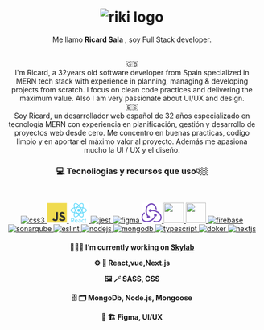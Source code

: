 
<h1 align="center">
<image src=https://media.giphy.com/media/xAkfDnpGqOwHGOVwkS/giphy.gif?cid=790b7611d73105e9d31ce4a94836df961bd644081003566d&rid=giphy.gif&ct=g alt="riki logo" />
</h1>
<div align="center">
  <p>Me llamo <strong>Ricard Sala </strong>, soy Full Stack developer. </p>
  <br>
  🇬🇧
  <section>
    I'm Ricard, a 32years old software developer from Spain specialized in MERN tech stack with experience in planning, managing & developing projects from scratch. I focus on clean code practices and delivering the maximum value. Also I am very passionate about UI/UX and design.
  </section>
  🇪🇸
  <section>
  Soy Ricard, un desarrollador web español de 32 años especializado en tecnología MERN con experiencia en planificación, gestión y desarrollo de proyectos web desde cero. Me concentro en buenas practicas, codigo limpio y en aportar el máximo valor al proyecto. Además me apasiona mucho la UI / UX y el diseño.
  </section>
  <h3>💻 Tecnoliogias y recursos que uso👇🏼</h3> <br>
  <p>
      <a href="https://www.w3schools.com/css/" rel="nofollow"> 
          <img src="https://camo.githubusercontent.com/6facef9332d68686dcabd5170db214331096b35a9e193edf08fe36cbd06e0457/68747470733a2f2f65787465726e616c2d636f6e74656e742e6475636b6475636b676f2e636f6d2f69752f3f753d687474707325334125324625324663646e312e69636f6e66696e6465722e636f6d2532466461746125324669636f6e732532466c6f676f7479706573253246333225324662616467652d6373732d332d3531322e706e6726663d31266e6f66623d31" alt="css3" width="40" height="40" data-canonical-src="https://external-content.duckduckgo.com/iu/?u=https%3A%2F%2Fcdn1.iconfinder.com%2Fdata%2Ficons%2Flogotypes%2F32%2Fbadge-css-3-512.png&amp;f=1&amp;nofb=1" style="max-width: 100%;">
        </a>
      <a href="https://developer.mozilla.org/en-US/docs/Web/JavaScript" rel="nofollow"> 
          <img src="https://raw.githubusercontent.com/devicons/devicon/master/icons/javascript/javascript-original.svg" alt="javascript" width="40" height="40" style="max-width: 100%;"> 
        </a>
        <a href="https://reactjs.org/" rel="nofollow"> 
          <img src="https://raw.githubusercontent.com/devicons/devicon/master/icons/react/react-original-wordmark.svg" alt="react" width="40" height="40" style="max-width: 100%;"> 
        </a>
        <a href="https://jestjs.io" rel="nofollow"> 
          <img src="https://camo.githubusercontent.com/ce0a32825268b09cd5e0fc7c2a09c587a708491427cb794cade8f1866f7284c6/68747470733a2f2f7777772e766563746f726c6f676f2e7a6f6e652f6c6f676f732f6a6573746a73696f2f6a6573746a73696f2d69636f6e2e737667" alt="jest" width="40" height="40" data-canonical-src="https://www.vectorlogo.zone/logos/jestjsio/jestjsio-icon.svg" style="max-width: 100%;"> 
        </a>
        <a href="https://testing-library.com/" rel="nofollow">
          <img src="https://camo.githubusercontent.com/aa85cea585880ae694b4fe8dde116d092b8907d6351c71fcd76f00f7586fad72/68747470733a2f2f74657374696e672d6c6962726172792e636f6d2f696d672f6f63746f7075732d313238783132382e706e67" alt="figma" width="40" height="40" data-canonical-src="https://testing-library.com/img/octopus-128x128.png" style="max-width: 100%;"> 
        </a>
        <a href="https://redux.js.org" rel="nofollow"> 
          <img src="https://raw.githubusercontent.com/devicons/devicon/master/icons/redux/redux-original.svg" alt="redux" width="40" height="40" style="max-width: 100%;"> 
        </a>
        <a href="https://github.com/rikisala13">
          <img src="https://raw.githubusercontent.com/rahulbanerjee26/githubAboutMeGenerator/main/icons/github.svg" width="40" height="40" style="max-width: 100%;">
        </a>
        <a href="https://git-scm.com/" rel="nofollow">
          <img src="https://raw.githubusercontent.com/rahulbanerjee26/githubAboutMeGenerator/main/icons/git.svg" width="40" height="40" style="max-width: 100%;">
        </a>
    <a href="https://firebase.google.com/" rel="nofollow"> 
    <img src="https://camo.githubusercontent.com/dd4b2422ed3bfc9da88c43d18550375c66f9584327dff7ecc19315ce50b96f07/68747470733a2f2f7777772e766563746f726c6f676f2e7a6f6e652f6c6f676f732f66697265626173652f66697265626173652d69636f6e2e737667" alt="firebase" width="40" height="40" data-canonical-src="https://www.vectorlogo.zone/logos/firebase/firebase-icon.svg" style="max-width: 100%;"> 
   </a>
   <a href="https://www.sonarqube.org/" rel="nofollow"> 
    <img src="https://camo.githubusercontent.com/fb49cddb5175aa716cb3869a43913aa53c68d19a1cef1f137a8b58df1887c087/68747470733a2f2f656e637279707465642d74626e302e677374617469632e636f6d2f696d616765733f713d74626e3a414e64394763514f3079456876766e6c7972676367337548537352426865686a7a68732d5758477465394e7944524d304c7373636d6774784849543476485539423868656d556d6853726326757371703d434155" alt="sonarqube" width="40" height="40" data-canonical-src="https://encrypted-tbn0.gstatic.com/images?q=tbn:ANd9GcQO0yEhvvnlyrgcg3uHSsRBhehjzhs-WXGte9NyDRM0LsscmgtxHIT4vHU9B8hemUmhSrc&amp;usqp=CAU" style="max-width: 100%;"> 
   </a>
    <a href="https://eslint.org/" rel="nofollow"> 
    <img src="https://camo.githubusercontent.com/c8a61aedbf8d0402eb3d0f3b27e29f3e34f93c7e712cc24a3fa967f18bd10506/68747470733a2f2f64333377756272666b69306c36382e636c6f756466726f6e742e6e65742f323034343832636134313334333363383063643134666533363965323138316464393761326134302f30393265322f6173736574732f696d672f6c6f676f2e737667" alt="eslint" width="40" height="40" data-canonical-src="https://d33wubrfki0l68.cloudfront.net/204482ca413433c80cd14fe369e2181dd97a2a40/092e2/assets/img/logo.svg" style="max-width: 100%;"> 
   </a>
      <a href="https://nodejs.org/es/" rel="nofollow"> 
    <img src="https://nodejs.org/static/images/logo.svg" alt="nodejs"  height="40" data-canonical-src="https://d33wubrfki0l68.cloudfront.net/204482ca413433c80cd14fe369e2181dd97a2a40/092e2/assets/img/logo.svg" style="max-width: 100%;"> 
   </a>
          <a href="https://www.mongodb.com/cloud/atlas/lp/try2?utm_content=controlhterms&utm_source=google&utm_campaign=gs_emea_spain_search_core_brand_atlas_desktop&utm_term=mongodb&utm_medium=cpc_paid_search&utm_ad=e&utm_ad_campaign_id=12212624563&gclid=CjwKCAjw4qCKBhAVEiwAkTYsPEoXZvLRuOJ_n1UtMsZXW4AiSzY4pof2IvZ3U-o5msEg84uWfbv9dxoCUt8QAvD_BwE" rel="nofollow"> 
    <img src="https://webimages.mongodb.com/_com_assets/cms/kpo5kblefbjq79065-Horizontal_Default.svg?auto=format%252Ccompress" alt="mongodb"  height="40" data-canonical-src="https://d33wubrfki0l68.cloudfront.net/204482ca413433c80cd14fe369e2181dd97a2a40/092e2/assets/img/logo.svg" style="max-width: 100%;"> 
   </a>
          <a href="https://www.typescriptlang.org/" rel="nofollow"> 
    <img src="https://upload.wikimedia.org/wikipedia/commons/thumb/4/4c/Typescript_logo_2020.svg/512px-Typescript_logo_2020.svg.png" alt="typescript" width="40" height="40" data-canonical-src="https://d33wubrfki0l68.cloudfront.net/204482ca413433c80cd14fe369e2181dd97a2a40/092e2/assets/img/logo.svg" style="max-width: 100%;"> 
   </a>
          <a href="https://www.docker.com/" rel="nofollow"> 
    <img src="https://upload.wikimedia.org/wikipedia/commons/thumb/7/79/Docker_%28container_engine%29_logo.png/280px-Docker_%28container_engine%29_logo.png" alt="doker" height="40"  data-canonical-src="https://d33wubrfki0l68.cloudfront.net/204482ca413433c80cd14fe369e2181dd97a2a40/092e2/assets/img/logo.svg" style="max-width: 100%;"> 
   </a>
          <a href="https://nextjs.org/" rel="nofollow"> 
    <img src="https://camo.githubusercontent.com/c87cc4a3a9c2bd62a2f1bd8a31748a4c1e00c44e07e8deee56e0f91d303f60e2/687474703a2f2f7777772e6c656772616e646c756361732e636f6d2f6173736574732f6e6578746a735f5f77686974652e706e67" alt="nextjs" height="40"  data-canonical-src="https://d33wubrfki0l68.cloudfront.net/204482ca413433c80cd14fe369e2181dd97a2a40/092e2/assets/img/logo.svg" style="max-width: 100%;"> 
   </a>
    </p> 
 <h4>
   <p> 👨🏼‍💻 I’m currently working on <a href="https://www.skylabcoders.com/es" rel="nofollow"> <strong>Skylab</strong></a></p>
    <p> ⚙️ 🔩  React,vue,Next.js</p>
    <p>🖼 🪄 SASS, CSS</p>
    <p>🗄 🗂 MongoDb, Node.js, Mongoose</p>
    <p>🎨 🏗 Figma, UI/UX</p>
  </h4>


